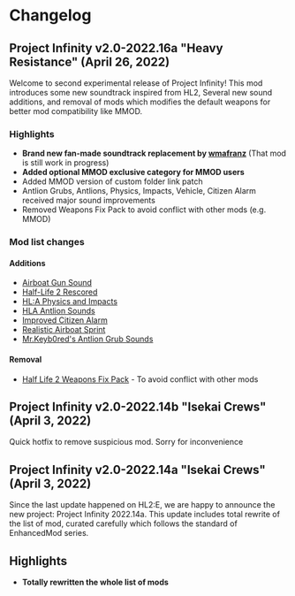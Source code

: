 # Changelog
## Project Infinity v2.0-2022.16a "Heavy Resistance" (April 26, 2022)
Welcome to second experimental release of Project Infinity! This mod introduces some new soundtrack inspired from HL2, Several new sound additions, and removal of mods which modifies the default weapons for better mod compatibility like MMOD.

### Highlights
* **Brand new fan-made soundtrack replacement by [wmafranz](https://gamebanana.com/members/1683064)** (That mod is still work in progress)
* **Added optional MMOD exclusive category for MMOD users**
* Added MMOD version of custom folder link patch
* Antlion Grubs, Antlions, Physics, Impacts, Vehicle, Citizen Alarm received major sound improvements
* Removed Weapons Fix Pack to avoid conflict with other mods (e.g. MMOD)

### Mod list changes
#### Additions
* [Airboat Gun Sound](https://gamebanana.com/sounds/47085)
* [Half-Life 2 Rescored](https://gamebanana.com/sounds/59810)
* [HL:A Physics and Impacts](https://gamebanana.com/sounds/47122)
* [HLA Antlion Sounds](https://gamebanana.com/sounds/47132)
* [Improved Citizen Alarm](https://gamebanana.com/sounds/35153)
* [Realistic Airboat Sprint](https://gamebanana.com/sounds/22688)
* [Mr.Keyb0red's Antlion Grub Sounds](https://gamebanana.com/sounds/35464)

#### Removal
* [Half Life 2 Weapons Fix Pack](https://www.moddb.com/games/half-life-2/addons/half-life-2-weapons-fix-pack) - To avoid conflict with other mods

## Project Infinity v2.0-2022.14b "Isekai Crews" (April 3, 2022)
Quick hotfix to remove suspicious mod. Sorry for inconvenience

## Project Infinity v2.0-2022.14a "Isekai Crews" (April 3, 2022)
Since the last update happened on HL2:E, we are happy to announce the new project: Project Infinity 2022.14a. This update includes total rewrite of the list of mod, curated carefully which follows the standard of EnhancedMod series.

## Highlights
* **Totally rewritten the whole list of mods**